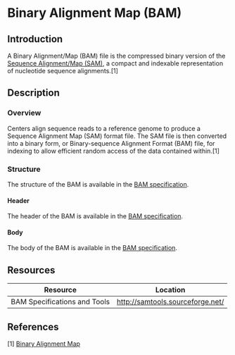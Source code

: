 # Binary Alignment Map (BAM) #
## Introduction ##
A Binary Alignment/Map (BAM) file is the compressed binary version of the [Sequence Alignment/Map (SAM)](https://compbio.soe.ucsc.edu/sam.html|), a compact and indexable representation of nucleotide sequence alignments.[1]
## Description ##
### Overview ###
Centers align sequence reads to a reference genome to produce a Sequence Alignment Map (SAM) format file. The SAM file is then converted into a binary form, or Binary-sequence Alignment Format (BAM) file, for indexing to allow efficient random access of the data contained within.[1]
### Structure ###
The structure of the BAM is available in the [BAM specification](http://samtools.sourceforge.net/).
#### Header ####
The header of the BAM is available in the [BAM specification](http://samtools.sourceforge.net/).
#### Body ####
The body of the BAM is available in the [BAM specification](http://samtools.sourceforge.net/).
## Resources ##
| Resource | Location |
| --- | --- |
| BAM Specifications and Tools| http://samtools.sourceforge.net/ | 
## References ##
[1] [Binary Alignment Map](https://wiki.nci.nih.gov/display/TCGA/Binary+Alignment+Map)
